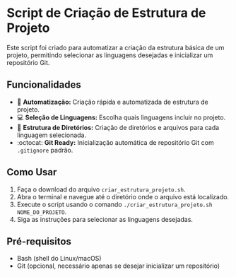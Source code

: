# Script de Criação de Estrutura de Projeto

Este script foi criado para automatizar a criação da estrutura básica de um projeto, permitindo selecionar as linguagens desejadas e inicializar um repositório Git.

## Funcionalidades

- :rocket: **Automatização:** Criação rápida e automatizada de estrutura de projeto.
- :computer: **Seleção de Linguagens:** Escolha quais linguagens incluir no projeto.
- :file_folder: **Estrutura de Diretórios:** Criação de diretórios e arquivos para cada linguagem selecionada.
- :octocat: **Git Ready:** Inicialização automática de repositório Git com `.gitignore` padrão.

## Como Usar

1. Faça o download do arquivo `criar_estrutura_projeto.sh`.
2. Abra o terminal e navegue até o diretório onde o arquivo está localizado.
3. Execute o script usando o comando `./criar_estrutura_projeto.sh NOME_DO_PROJETO`.
4. Siga as instruções para selecionar as linguagens desejadas.



## Pré-requisitos

- Bash (shell do Linux/macOS)
- Git (opcional, necessário apenas se desejar inicializar um repositório)



